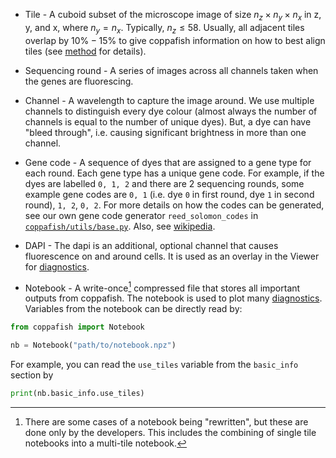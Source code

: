 * Tile - A cuboid subset of the microscope image of size $n_z \times n_y \times n_x$ in z, y, and x, where $n_y = n_x$. 
Typically, $n_z\le58$. Usually, all adjacent tiles overlap by $10\%-15\%$ to give coppafish information on how to best 
align tiles (see [method](method.md) for details).

* Sequencing round - A series of images across all channels taken when the genes are fluorescing.

* Channel - A wavelength to capture the image around. We use multiple channels to distinguish every dye colour (almost 
always the number of channels is equal to the number of unique dyes). But, a dye can have "bleed through", i.e. causing 
significant brightness in more than one channel.

* Gene code - A sequence of dyes that are assigned to a gene type for each round. Each gene type has a unique gene 
code. For example, if the dyes are labelled `0, 1, 2` and there are 2 sequencing rounds, some example gene codes are 
`0, 1` (i.e. dye `0` in first round, dye `1` in second round), `1, 2`, `0, 2`. For more details on how the codes can be 
generated, see our own gene code generator `reed_solomon_codes` in 
[`coppafish/utils/base.py`](https://github.com/reillytilbury/coppafish/blob/alpha/coppafish/utils/base.py). Also, see 
[wikipedia](https://en.wikipedia.org/wiki/Reed%E2%80%93Solomon_error_correction).

* DAPI - The dapi is an additional, optional channel that causes fluorescence on and around cells. It is used as an 
overlay in the Viewer for [diagnostics](diagnostics.md).

* Notebook - A write-once[^1] compressed file that stores all important outputs from coppafish. The notebook is used 
to plot many [diagnostics](diagnostics.md). Variables from the notebook can be directly read by:
```python
from coppafish import Notebook

nb = Notebook("path/to/notebook.npz")
```
For example, you can read the `use_tiles` variable from the `basic_info` section by
```python
print(nb.basic_info.use_tiles)
```

[^1]:
    There are some cases of a notebook being "rewritten", but these are done only by the developers. This includes 
    the combining of single tile notebooks into a multi-tile notebook.
